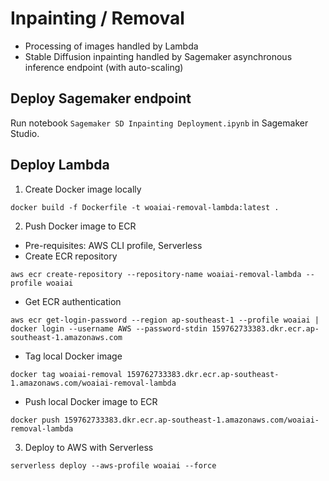 # Inpainting / Removal 
- Processing of images handled by Lambda
- Stable Diffusion inpainting handled by Sagemaker asynchronous inference endpoint (with auto-scaling)

## Deploy Sagemaker endpoint 
Run notebook `Sagemaker SD Inpainting Deployment.ipynb` in Sagemaker Studio. 

## Deploy Lambda

1. Create Docker image locally 

```
docker build -f Dockerfile -t woaiai-removal-lambda:latest .
```

2. Push Docker image to ECR
- Pre-requisites: AWS CLI profile, Serverless
- Create ECR repository
```
aws ecr create-repository --repository-name woaiai-removal-lambda --profile woaiai
```
- Get ECR authentication

```
aws ecr get-login-password --region ap-southeast-1 --profile woaiai | docker login --username AWS --password-stdin 159762733383.dkr.ecr.ap-southeast-1.amazonaws.com
```
- Tag local Docker image
```
docker tag woaiai-removal 159762733383.dkr.ecr.ap-southeast-1.amazonaws.com/woaiai-removal-lambda
```
- Push local Docker image to ECR
```
docker push 159762733383.dkr.ecr.ap-southeast-1.amazonaws.com/woaiai-removal-lambda
```

3. Deploy to AWS with Serverless

```
serverless deploy --aws-profile woaiai --force
```

